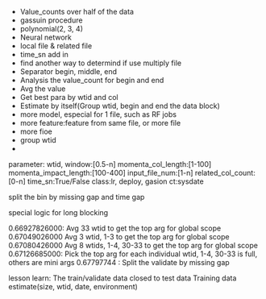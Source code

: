 - Value_counts over half of the data
- gassuin procedure
- polynomial(2, 3, 4)
- Neural network
- local file & related file
- time_sn add in
- find another way to determind if use multiply file
- Separator begin, middle, end
- Analysis the value_count for begin and end
- Avg the value
- Get best para by wtid and col
- Estimate by itself(Group wtid, begin and end the data block)
- more model, especial for 1 file, such as RF jobs
- more feature:feature from same file, or more file
- more fioe
- group wtid
- 

parameter:
wtid,
window:[0.5-n]
momenta_col_length:[1-100]
momenta_impact_length:[100-400]
input_file_num:[1-n]
related_col_count:[0-n]
time_sn:True/False
class:lr, deploy, gasion
ct:sysdate

split the bin by missing gap and time gap

special logic for long blocking




0.66927826000: Avg 33 wtid to get the top arg for global scope
0.67049026000  Avg 3 wtid,  1-3 to get the top arg for global scope
0.67080426000  Avg 8 wtids, 1-4, 30-33 to get the top arg for global scope
0.67126685000: Pick the top arg for each individual wtid, 1-4, 30-33 is full, others are mini args
0.67797744   : Split the validate by missing gap
               


lesson learn:
The train/validate data closed to test data
Training data estimate(size, wtid, date, environment)





